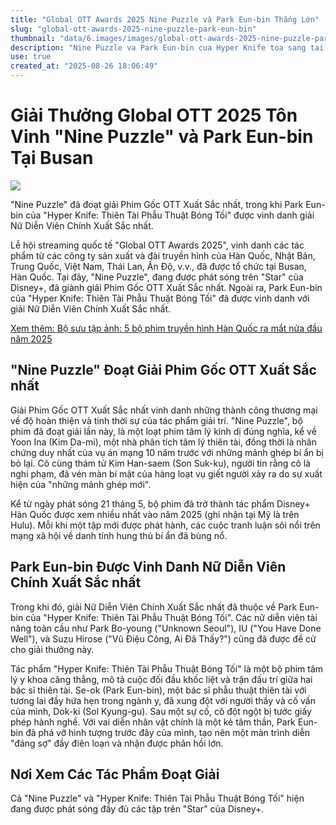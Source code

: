 ```yaml
---
title: "Global OTT Awards 2025 Nine Puzzle và Park Eun-bin Thắng Lớn"
slug: "global-ott-awards-2025-nine-puzzle-park-eun-bin"
thumbnail: "data/6.images/images/global-ott-awards-2025-nine-puzzle-park-eun-bin.webp"
description: "Nine Puzzle va Park Eun-bin cua Hyper Knife toa sang tai Global OTT Awards 2025 o Busan."
use: true
created_at: "2025-08-26 18:06:49"
---
```


# Giải Thưởng Global OTT 2025 Tôn Vinh "Nine Puzzle" và Park Eun-bin Tại Busan

![](/images/20250826-00000018-eiga-000-1-view.webp)

"Nine Puzzle" đã đoạt giải Phim Gốc OTT Xuất Sắc nhất, trong khi Park Eun-bin của "Hyper Knife: Thiên Tài Phẫu Thuật Bóng Tối" được vinh danh giải Nữ Diễn Viên Chính Xuất Sắc nhất.

Lễ hội streaming quốc tế "Global OTT Awards 2025", vinh danh các tác phẩm từ các công ty sản xuất và đài truyền hình của Hàn Quốc, Nhật Bản, Trung Quốc, Việt Nam, Thái Lan, Ấn Độ, v.v., đã được tổ chức tại Busan, Hàn Quốc. Tại đây, "Nine Puzzle", đang được phát sóng trên "Star" của Disney+, đã giành giải Phim Gốc OTT Xuất Sắc nhất. Ngoài ra, Park Eun-bin của "Hyper Knife: Thiên Tài Phẫu Thuật Bóng Tối" đã được vinh danh với giải Nữ Diễn Viên Chính Xuất Sắc nhất.

[Xem thêm: Bộ sưu tập ảnh: 5 bộ phim truyền hình Hàn Quốc ra mắt nửa đầu năm 2025](https://eiga.com/news/20250701/17/2/?cid=news_20250826_18_m)

## "Nine Puzzle" Đoạt Giải Phim Gốc OTT Xuất Sắc nhất

Giải Phim Gốc OTT Xuất Sắc nhất vinh danh những thành công thương mại về độ hoàn thiện và tính thời sự của tác phẩm giải trí. "Nine Puzzle", bộ phim đã đoạt giải lần này, là một loạt phim tâm lý kinh dị đúng nghĩa, kể về Yoon Ina (Kim Da-mi), một nhà phân tích tâm lý thiên tài, đồng thời là nhân chứng duy nhất của vụ án mạng 10 năm trước với những mảnh ghép bí ẩn bị bỏ lại. Cô cùng thám tử Kim Han-saem (Son Suk-ku), người tin rằng cô là nghi phạm, đã vén màn bí mật của hàng loạt vụ giết người xảy ra do sự xuất hiện của "những mảnh ghép mới".

Kể từ ngày phát sóng 21 tháng 5, bộ phim đã trở thành tác phẩm Disney+ Hàn Quốc được xem nhiều nhất vào năm 2025 (ghi nhận tại Mỹ là trên Hulu). Mỗi khi một tập mới được phát hành, các cuộc tranh luận sôi nổi trên mạng xã hội về danh tính hung thủ bí ẩn đã bùng nổ.

## Park Eun-bin Được Vinh Danh Nữ Diễn Viên Chính Xuất Sắc nhất

Trong khi đó, giải Nữ Diễn Viên Chính Xuất Sắc nhất đã thuộc về Park Eun-bin của "Hyper Knife: Thiên Tài Phẫu Thuật Bóng Tối". Các nữ diễn viên tài năng toàn cầu như Park Bo-young ("Unknown Seoul"), IU ("You Have Done Well"), và Suzu Hirose ("Vũ Điệu Công, Ai Đã Thấy?") cũng đã được đề cử cho giải thưởng này.

Tác phẩm "Hyper Knife: Thiên Tài Phẫu Thuật Bóng Tối" là một bộ phim tâm lý y khoa căng thẳng, mô tả cuộc đối đầu khốc liệt và trận đấu trí giữa hai bác sĩ thiên tài. Se-ok (Park Eun-bin), một bác sĩ phẫu thuật thiên tài với tương lai đầy hứa hẹn trong ngành y, đã xung đột với người thầy và cố vấn của mình, Dok-ki (Sol Kyung-gu). Sau một sự cố, cô đột ngột bị tước giấy phép hành nghề. Với vai diễn nhân vật chính là một kẻ tâm thần, Park Eun-bin đã phá vỡ hình tượng trước đây của mình, tạo nên một màn trình diễn "đáng sợ" đầy điên loạn và nhận được phản hồi lớn.

## Nơi Xem Các Tác Phẩm Đoạt Giải

Cả "Nine Puzzle" và "Hyper Knife: Thiên Tài Phẫu Thuật Bóng Tối" hiện đang được phát sóng đầy đủ các tập trên "Star" của Disney+.
